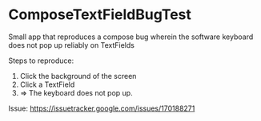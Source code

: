 # ComposeTextFieldBugTest
Small app that reproduces a compose bug wherein the software keyboard does not pop up reliably on TextFields

Steps to reproduce:
1. Click the background of the screen
2. Click a TextField
3. => The keyboard does not pop up.

Issue: https://issuetracker.google.com/issues/170188271
